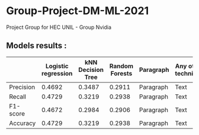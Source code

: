 # Group-Project-DM-ML-2021
Project Group for HEC UNIL - Group Nvidia


## Models results :

|       | Logistic regression |  	kNN 	Decision Tree  | 	Random Forests | Paragraph   |  	Any other technique   |
| ----------- | ----------- | ----------- | ----------- | -----------   | ----------- |
| Precision 	 | 0.4692       | 0.3487      | 0.2911       | Paragraph   | Text        |
| Recall   | 0.4729        | 0.3219   | 0.2938        | Paragraph   | Text        |
| F1-score    | 0.4672        | 0.2984   | 0.2906        | Paragraph   | Text        |
| Accuracy   | 0.4729        | 0.3219   | 0.2938        | Paragraph   | Text        |

 					
					
